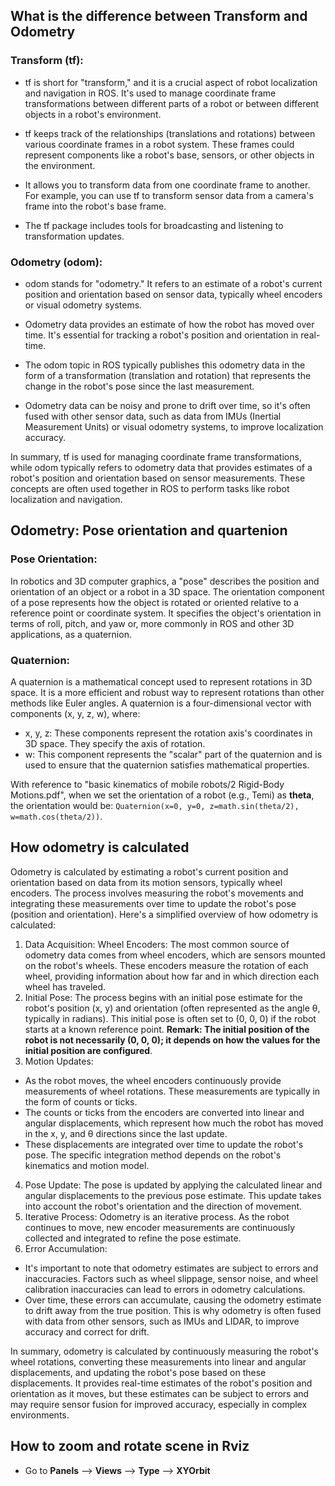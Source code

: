 ## What is the difference between Transform and Odometry
### Transform (tf):
+ tf is short for "transform," and it is a crucial aspect of robot localization and navigation in ROS. It's used to manage coordinate frame transformations between different parts of a robot or between different objects in a robot's environment.

+ tf keeps track of the relationships (translations and rotations) between various coordinate frames in a robot system. These frames could represent components like a robot's base, sensors, or other objects in the environment.

+ It allows you to transform data from one coordinate frame to another. For example, you can use tf to transform sensor data from a camera's frame into the robot's base frame.

+ The tf package includes tools for broadcasting and listening to transformation updates.

### Odometry (odom):
+ odom stands for "odometry." It refers to an estimate of a robot's current position and orientation based on sensor data, typically wheel encoders or visual odometry systems.

+ Odometry data provides an estimate of how the robot has moved over time. It's essential for tracking a robot's position and orientation in real-time.

+ The odom topic in ROS typically publishes this odometry data in the form of a transformation (translation and rotation) that represents the change in the robot's pose since the last measurement.

+ Odometry data can be noisy and prone to drift over time, so it's often fused with other sensor data, such as data from IMUs (Inertial Measurement Units) or visual odometry systems, to improve localization accuracy.

In summary, tf is used for managing coordinate frame transformations, while odom typically refers to odometry data that provides estimates of a robot's position and orientation based on sensor measurements. These concepts are often used together in ROS to perform tasks like robot localization and navigation.

## Odometry: Pose orientation and quartenion
### Pose Orientation:
In robotics and 3D computer graphics, a "pose" describes the position and orientation of an object or a robot in a 3D space. The orientation component of a pose represents how the object is rotated or oriented relative to a reference point or coordinate system. It specifies the object's orientation in terms of roll, pitch, and yaw or, more commonly in ROS and other 3D applications, as a quaternion.

### Quaternion:
A quaternion is a mathematical concept used to represent rotations in 3D space. It is a more efficient and robust way to represent rotations than other methods like Euler angles. A quaternion is a four-dimensional vector with components (x, y, z, w), where:

+ x, y, z: These components represent the rotation axis's coordinates in 3D space. They specify the axis of rotation.
+ w: This component represents the "scalar" part of the quaternion and is used to ensure that the quaternion satisfies mathematical properties.

With reference to "basic kinematics of mobile robots/2 Rigid-Body Motions.pdf", when we set the orientation of a robot (e.g., Temi) as **theta**, the orientation would be: `Quaternion(x=0, y=0, z=math.sin(theta/2), w=math.cos(theta/2))`.

## How odometry is calculated
Odometry is calculated by estimating a robot's current position and orientation based on data from its motion sensors, typically wheel encoders. The process involves measuring the robot's movements and integrating these measurements over time to update the robot's pose (position and orientation). Here's a simplified overview of how odometry is calculated:

1. Data Acquisition: Wheel Encoders: The most common source of odometry data comes from wheel encoders, which are sensors mounted on the robot's wheels. These encoders measure the rotation of each wheel, providing information about how far and in which direction each wheel has traveled.
2. Initial Pose: The process begins with an initial pose estimate for the robot's position (x, y) and orientation (often represented as the angle θ, typically in radians). This initial pose is often set to (0, 0, 0) if the robot starts at a known reference point. **Remark: The initial position of the robot is not necessarily (0, 0, 0); it depends on how the values for the initial position are configured**.
3. Motion Updates:
+ As the robot moves, the wheel encoders continuously provide measurements of wheel rotations. These measurements are typically in the form of counts or ticks.
+ The counts or ticks from the encoders are converted into linear and angular displacements, which represent how much the robot has moved in the x, y, and θ directions since the last update.
+ These displacements are integrated over time to update the robot's pose. The specific integration method depends on the robot's kinematics and motion model.
4. Pose Update: The pose is updated by applying the calculated linear and angular displacements to the previous pose estimate. This update takes into account the robot's orientation and the direction of movement.
5. Iterative Process: Odometry is an iterative process. As the robot continues to move, new encoder measurements are continuously collected and integrated to refine the pose estimate.
6. Error Accumulation:
+ It's important to note that odometry estimates are subject to errors and inaccuracies. Factors such as wheel slippage, sensor noise, and wheel calibration inaccuracies can lead to errors in odometry calculations.
+ Over time, these errors can accumulate, causing the odometry estimate to drift away from the true position. This is why odometry is often fused with data from other sensors, such as IMUs and LIDAR, to improve accuracy and correct for drift.

In summary, odometry is calculated by continuously measuring the robot's wheel rotations, converting these measurements into linear and angular displacements, and updating the robot's pose based on these displacements. It provides real-time estimates of the robot's position and orientation as it moves, but these estimates can be subject to errors and may require sensor fusion for improved accuracy, especially in complex environments.

## How to zoom and rotate scene in Rviz
+ Go to **Panels** --> **Views** --> **Type** --> **XYOrbit**


